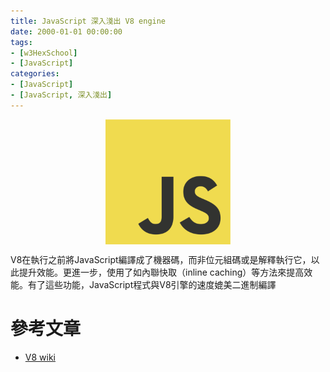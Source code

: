 ```yaml
---
title: JavaScript 深入淺出 V8 engine
date: 2000-01-01 00:00:00
tags:
- [w3HexSchool]
- [JavaScript]
categories: 
- [JavaScript]
- [JavaScript, 深入淺出]
---
```


<div style="display:flex;justify-content:center;">
  <img style="object-fit:cover;" src='/images/JavaScript/JavaScript-logo.png' width='200px' height='200px' />
</div>

V8在執行之前將JavaScript編譯成了機器碼，而非位元組碼或是解釋執行它，以此提升效能。更進一步，使用了如內聯快取（inline caching）等方法來提高效能。有了這些功能，JavaScript程式與V8引擎的速度媲美二進制編譯


# 參考文章
- [V8 wiki](https://zh.wikipedia.org/wiki/V8_(JavaScript%E5%BC%95%E6%93%8E))


